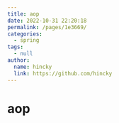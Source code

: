 ```yaml
---
title: aop
date: 2022-10-31 22:20:18
permalink: /pages/1e3669/
categories: 
  - spring
tags: 
  - null
author: 
  name: hincky
  link: https://github.com/hincky
---
```

# aop
